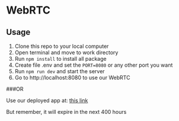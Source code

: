 # WebRTC

## Usage
1. Clone this repo to your local computer
2. Open terminal and move to work directory
3. Run `npm install` to install all package
4. Create file .env and set the `PORT=8080` or any other port you want
5. Run `npm run dev` and start the server
6. Go to http://localhost:8080 to use our WebRTC

###OR

Use our deployed app at: [this link](webrtc-production-4cbd.up.railway.app)

But remember, it will expire in the next 400 hours
